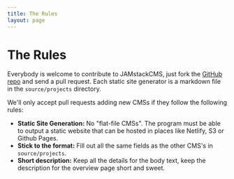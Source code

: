 ```yaml
---
title: The Rules
layout: page
---
```


# The Rules

Everybody is welcome to contribute to JAMstackCMS, just fork the [GitHub repo](https://github.com/netlify/jamstackcms) and send a pull request.
Each static site generator is a markdown file in the `source/projects` directory.

We'll only accept pull requests adding new CMSs if they follow the following rules:

*   **Static Site Generation:** No "flat-file CMSs". The program must be able to output a static website that can be hosted in places like Netlify, S3 or Github Pages.
*   **Stick to the format:** Fill out all the same fields as the other CMS's in `source/projects`.
*   **Short description:** Keep all the details for the body text, keep the description for the overview page short and sweet.